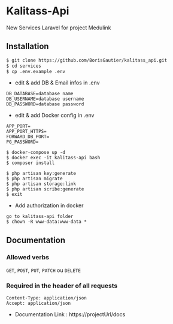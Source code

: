 # Kalitass-Api

New Services Laravel for project Medulink

## Installation

```sh
$ git clone https://github.com/BorisGautier/kalitass_api.git
$ cd services
$ cp .env.example .env
```

-   edit & add DB & Email infos in .env

```
DB_DATABASE=database name
DB_USERNAME=database username
DB_PASSWORD=database password

```

-   edit & add Docker config in .env

```
APP_PORT=
APP_PORT_HTTPS=
FORWARD_DB_PORT=
PG_PASSWORD=
```

```
$ docker-compose up -d
$ docker exec -it kalitass-api bash
$ composer install
```

```
$ php artisan key:generate
$ php artisan migrate
$ php artisan storage:link
$ php artisan scribe:generate
$ exit
```

-   Add authorization in docker

```
go to kalitass-api folder
$ chown -R www-data:www-data *
```

## Documentation

### Allowed verbs

`GET`, `POST`, `PUT`, `PATCH` ou `DELETE`

### Required in the header of all requests

```
Content-Type: application/json
Accept: application/json
```

-   Documentation Link : https://projectUrl/docs
